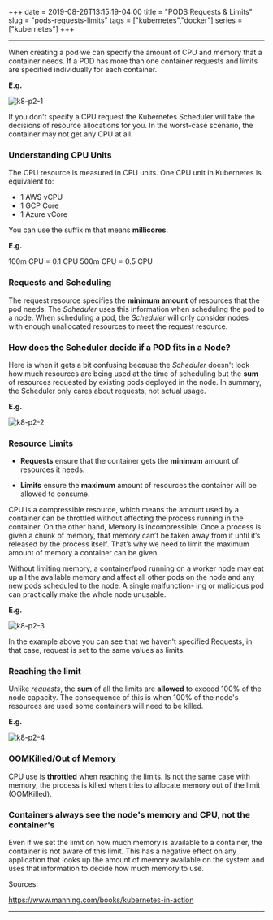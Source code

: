+++
date = 2019-08-26T13:15:19-04:00
title = "PODS Requests & Limits"
slug = "pods-requests-limits"
tags = ["kubernetes","docker"]
series = ["kubernetes"]
+++
***

When creating a pod we can specify the amount of CPU and memory that a container needs.
If a POD has more than one container requests and limits are specified individually for each container.

**E.g.**

![k8-p2-1]

[k8-p2-1]: https://libert.xyz/images/1req.png
 "Requests"


If you don't specify a CPU request the Kubernetes Scheduler will take the decisions of resource allocations for you.
In the worst-case scenario, the container may not get any CPU at all.


### Understanding CPU Units

The CPU resource is measured in CPU units. One CPU unit in Kubernetes is equivalent to:

* 1 AWS vCPU
* 1 GCP Core
* 1 Azure vCore

You can use the suffix m that means **millicores**.

**E.g.**

100m CPU = 0.1 CPU
500m CPU = 0.5 CPU



### Requests and Scheduling

The request resource specifies the **minimum amount** of resources that the pod needs. The *Scheduler* uses this information when scheduling the pod to a node.
When scheduling a pod, the *Scheduler* will only consider nodes with enough unallocated resources to meet the request resource.


### How does the Scheduler decide if a POD fits in a Node?

Here is when it gets a bit confusing because the *Scheduler* doesn't look how much resources are being used at the time of scheduling but the **sum** of resources requested by existing pods deployed in the node.
In summary, the Scheduler only cares about requests, not actual usage.

**E.g.**

![k8-p2-2]

[k8-p2-2]: https://libert.xyz/images/2req.png
 "Requests"


### Resource Limits


* **Requests** ensure that the container gets the **minimum** amount of resources it needs.

* **Limits** ensure the **maximum** amount of resources the container will be allowed to consume.


CPU is a compressible resource, which means the amount used by a container can
be throttled without affecting the process running in the container.
On the other hand, Memory is incompressible. Once a process is given a chunk of
memory, that memory can’t be taken away from it until it’s released by the process
itself.
That’s why we need to limit the maximum amount of memory a container can
be given.

Without limiting memory, a container/pod running on a worker node may
eat up all the available memory and affect all other pods on the node and any new
pods scheduled to the node. A single malfunction-
ing or malicious pod can practically make the whole node unusable.

**E.g.**

![k8-p2-3]

[k8-p2-3]: https://libert.xyz/images/3req.png
 "Limits"


In the example above you can see that we haven't specified Requests, in that case, request is set to the same values as limits.

### Reaching the limit

Unlike *requests*, the **sum** of all the limits are **allowed** to exceed 100% of the node capacity. The consequence of this is when 100% of the node's resources are used some containers will need to be killed.

**E.g.**

![k8-p2-4]

[k8-p2-4]: https://libert.xyz/images/4req.png
 "Limits2"

### OOMKilled/Out of Memory

CPU use is **throttled** when reaching the limits. Is not the same case with memory, the process is killed when tries to allocate memory out of the limit (OOMKilled).

### Containers always see the node's memory and CPU, not the container's

Even if we set the limit on how much memory is available to a container, the container is not aware of this limit.
This has a negative effect on any application that looks up the amount of memory available on the system and uses that information to decide how much memory to use.


Sources:

https://www.manning.com/books/kubernetes-in-action

***
